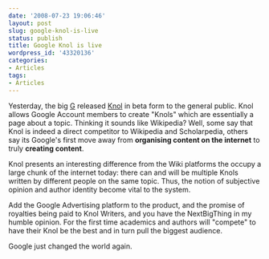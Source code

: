 ```yaml
---
date: '2008-07-23 19:06:46'
layout: post
slug: google-knol-is-live
status: publish
title: Google Knol is live
wordpress_id: '43320136'
categories:
- Articles
tags:
- Articles
---
```


Yesterday, the big [G](http://www.google.com) released [Knol](http://knol.google.com) in beta form to the general public. Knol allows Google Account members to create "Knols" which are essentially a page about a topic. Thinking it sounds like Wikipedia? Well, some say that Knol is indeed a direct competitor to Wikipedia and Scholarpedia, others say its Google's first move away from **organising content on the internet** to truly **creating content**.




Knol presents an interesting difference from the Wiki platforms the occupy a large chunk of the internet today: there can and will be multiple Knols written by different people on the same topic. Thus, the notion of subjective opinion and author identity become vital to the system.




Add the Google Advertising platform to the product, and the promise of royalties being paid to Knol Writers, and you have the NextBigThing in my humble opinion. For the first time academics and authors will "compete" to have their Knol be the best and in turn pull the biggest audience.




Google just changed the world again.
